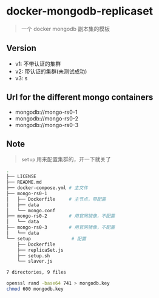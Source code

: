 # docker-mongodb-replicaset

> 一个 docker mongodb 副本集的模板

## Version

- v1: 不带认证的集群
- v2: 带认证的集群(未测试成功)
- v3: s

## Url for the different mongo containers

- mongodb://mongo-rs0-1
- mongodb://mongo-rs0-2
- mongodb://mongo-rs0-3

## Note

> `setup` 用来配置集群的，开一下就关了

```bash
.
├── LICENSE
├── README.md
├── docker-compose.yml # 主文件
├── mongo-rs0-1
│   ├── Dockerfile     # 主节点，带配置
│   ├── data
│   └── mongo.conf
├── mongo-rs0-2        # 用官网镜像，不配置
│   └── data
├── mongo-rs0-3        # 用官网镜像，不配置
│   └── data
└── setup               # 配置
    ├── Dockerfile
    ├── replicaSet.js
    ├── setup.sh
    └── slaver.js

7 directories, 9 files
```

```bash
openssl rand -base64 741 > mongodb.key
chmod 600 mongodb.key
```
